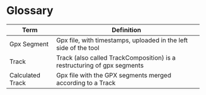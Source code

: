 # Glossary

| Term             | Definition                                                              |
|------------------|-------------------------------------------------------------------------|
| Gpx Segment      | Gpx file, with timestamps, uploaded in the left side of the tool        |
| Track            | Track (also called TrackComposition) is a restructuring of gpx segments |
| Calculated Track | Gpx file with the GPX segments merged according to a Track              |
